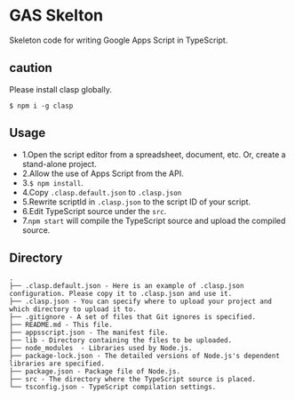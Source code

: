 # GAS Skelton
Skeleton code for writing Google Apps Script in TypeScript.
## caution
Please install clasp globally.
```
$ npm i -g clasp
```
## Usage
* 1.Open the script editor from a spreadsheet, document, etc. 
    Or, create a stand-alone project.
* 2.Allow the use of Apps Script from the API.
* 3.```$ npm install```.
* 4.Copy ```.clasp.default.json``` to ```.clasp.json```
* 5.Rewrite scriptId in ```.clasp.json``` to the script ID of your script.
* 6.Edit TypeScript source under the ```src```.
* 7.```npm start``` will compile the TypeScript source and upload the compiled source.
## Directory
```
.
├── .clasp.default.json - Here is an example of .clasp.json configuration. Please copy it to .clasp.json and use it.
├── .clasp.json - You can specify where to upload your project and which directory to upload it to.
├── .gitignore - A set of files that Git ignores is specified. 
├── README.md - This file.
├── appsscript.json - The manifest file.
├── lib - Directory containing the files to be uploaded. 
├── node_modules  - Libraries used by Node.js. 
├── package-lock.json - The detailed versions of Node.js's dependent libraries are specified. 
├── package.json - Package file of Node.js. 
├── src - The directory where the TypeScript source is placed.
└── tsconfig.json - TypeScript compilation settings.
```
